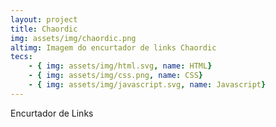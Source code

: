 ```yaml
---
layout: project
title: Chaordic
img: assets/img/chaordic.png
altimg: Imagem do encurtador de links Chaordic
tecs: 
    - { img: assets/img/html.svg, name: HTML}
    - { img: assets/img/css.png, name: CSS}
    - { img: assets/img/javascript.svg, name: Javascript}
---
```

Encurtador de Links